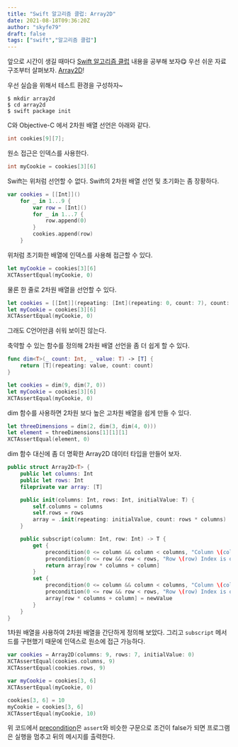 ```yaml
---
title: "Swift 알고리즘 클럽: Array2D"
date: 2021-08-18T09:36:20Z
author: "skyfe79"
draft: false
tags: ["swift","알고리즘 클럽"]
---
```


앞으로 시간이 생길 때마다 [Swift 알고리즘 클럽](https://github.com/raywenderlich/swift-algorithm-club) 내용을 공부해 보자😋 우선 쉬운 자료구조부터 살펴보자. [Array2D](https://github.com/raywenderlich/swift-algorithm-club/tree/master/Array2D)!

우선 실습을 위해서 테스트 환경을 구성하자~

```
$ mkdir array2d
$ cd array2d
$ swift package init
```

C와 Objective-C 에서 2차원 배열 선언은 아래와 같다.

```c
int cookies[9][7];
```

원소 접근은 인덱스를 사용한다.

```c
int myCookie = cookies[3][6]
```

Swift는 위처럼 선언할 수 없다. Swift의 2차원 배열 선언 및 초기화는 좀 장황하다.

```swift
var cookies = [[Int]]()
    for _ in 1...9 {
        var row = [Int]()
        for _ in 1...7 {
            row.append(0)
        }
        cookies.append(row)
    }
```

위처럼 초기화한 배열에 인덱스를 사용해 접근할 수 있다.

```swift
let myCookie = cookies[3][6]
XCTAssertEqual(myCookie, 0)
```

물론 한 줄로 2차원 배열을 선언할 수 있다. 

```swift
let cookies = [[Int]](repeating: [Int](repeating: 0, count: 7), count: 9)
let myCookie = cookies[3][6]
XCTAssertEqual(myCookie, 0)
```

그래도 C언어만큼 쉬워 보이진 않는다.

축약할 수 있는 함수를 정의해 2차원 배열 선언을 좀 더 쉽게 할 수 있다.

```swift
func dim<T>(_ count: Int, _ value: T) -> [T] {
    return [T](repeating: value, count: count)
}

let cookies = dim(9, dim(7, 0))
let myCookie = cookies[3][6]
XCTAssertEqual(myCookie, 0)
```

dim 함수를 사용하면 2차원 보다 높은 고차원 배열을 쉽게 만들 수 있다.

```swift
let threeDimensions = dim(2, dim(3, dim(4, 0)))
let element = threeDimensions[1][1][1]
XCTAssertEqual(element, 0)
```

dim 함수 대신에 좀 더 명확한 Array2D 데이터 타입을 만들어 보자.

```swift
public struct Array2D<T> {
    public let columns: Int
    public let rows: Int
    fileprivate var array: [T]

    public init(columns: Int, rows: Int, initialValue: T) {
        self.columns = columns
        self.rows = rows
        array = .init(repeating: initialValue, count: rows * columns)
    }

    public subscript(column: Int, row: Int) -> T {
        get {
            precondition(0 <= column && column < columns, "Column \(column) Index is out of range. Array<T>(columns: \(columns), rows:\(rows))")
            precondition(0 <= row && row < rows, "Row \(row) Index is out of range. Array<T>(columns: \(columns), rows:\(rows))")
            return array[row * columns + column]
        }
        set {
            precondition(0 <= column && column < columns, "Column \(column) Index is out of range. Array<T>(columns: \(columns), rows:\(rows))")
            precondition(0 <= row && row < rows, "Row \(row) Index is out of range. Array<T>(columns: \(columns), rows:\(rows))")
            array[row * columns + column] = newValue
        }
    }
}
```

1차원 배열을 사용하여 2차원 배열을 간단하게 정의해 보았다. 그리고 `subscript` 메서드를 구현했기 때문에 인덱스로 원소에 접근 가능하다.

```swift
var cookies = Array2D(columns: 9, rows: 7, initialValue: 0)
XCTAssertEqual(cookies.columns, 9)
XCTAssertEqual(cookies.rows, 9)

var myCookie = cookies[3, 6]
XCTAssertEqual(myCookie, 0)

cookies[3, 6] = 10
myCookie = cookies[3, 6]
XCTAssertEqual(myCookie, 10)
```

위 코드에서 [precondition](https://developer.apple.com/documentation/swift/1540960-precondition)은 `assert`와 비슷한 구문으로 조건이 false가 되면 프로그램은 실행을 멈추고 뒤의 메시지를 출력한다.